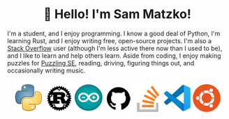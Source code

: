 <h1 align="center">👋 Hello! I'm Sam Matzko!</h1>

I'm a student, and I enjoy programming. I know a good deal of Python, I'm learning Rust, and I enjoy writing free, open-source projects. I'm also a [Stack Overflow](https://stackoverflow.com) user (although I'm less active there now than I used to be), and I like to learn and help others learn. Aside from coding, I enjoy making puzzles for [Puzzling SE](https://puzzling.stackexchange.com/), reading, driving, figuring things out, and occasionally writing music.

<h3 align="center">
<a href="https://python.org"><img src="python.png"/></a>
<a href="https://www.rust-lang.org"><img src="rust.png"/></a>
<a href="https://arduino.cc"><img src="arduino.png"/></a>
<a href="https://github.com"><img src="github.png"/></a>
<a href="https://stackoverflow.com/"><img src="stackoverflow.png"/></a>
<a href="https://code.visualstudio.com/"><img src="vscode.png"/></a>
<a href="https://ubuntu.com/"><img src="ubuntu.png"/></a>
</h3>

<!-- <img src="/github-metrics.svg" alt="Metrics" width="400"> -->

<!-- [![Sam Matzko's GitHub stats](https://github-readme-stats.vercel.app/api?username=SamMatzko&show_icons=true&theme=gruvbox&count_private=true)](https://github.com/anuraghazra/github-readme-stats)

[![Top Langs](https://github-readme-stats.vercel.app/api/top-langs/?username=SamMatzko&layout=compact&theme=gruvbox)](https://github.com/anuraghazra/github-readme-stats) -->

<!-- <h3 align="center">
<a href="https://git.io/streak-stats"><img src="https://github-readme-streak-stats.herokuapp.com/?user=SamMatzko&theme=gruvbox" /></a>
</h3> -->

<!-- <h3 align="center">
<a href="https://github.com/Platane/snk"><img src="https://github.com/SamMatzko/SamMatzko/blob/output/github-contribution-grid-snake-dark.svg" alt="SamMatzko's contributions in the past year" /></a>
</h3> -->
